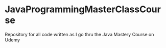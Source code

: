 # JavaProgrammingMasterClassCourse
Repository for all code written as I go thru the Java Mastery Course on Udemy
